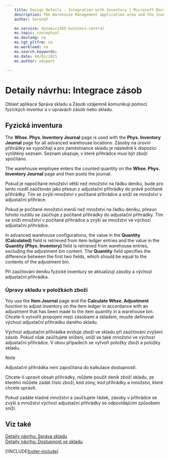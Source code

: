 ```yaml
---
    title: Design Details - Integration with Inventory | Microsoft Docs
    description: The Warehouse Management application area and the Inventory application area interact with one another in physical inventory and in inventory or warehouse adjustment.
    author: SorenGP

    ms.service: dynamics365-business-central
    ms.topic: conceptual
    ms.devlang: na
    ms.tgt_pltfrm: na
    ms.workload: na
    ms.search.keywords:
    ms.date: 04/01/2021
    ms.author: edupont

---
```

# Detaily návrhu: Integrace zásob
Oblast aplikace Správa skladu a Zásob vzájemně komunikují pomocí fyzických inventur a v úpravách zásob nebo skladu.

## Fyzická inventura
The **Whse. Phys. Inventory Journal** page is used with the **Phys. Inventory Journal** page for all advanced warehouse locations. Zásoby na úrovni přihrádky se vypočítají a pro zaměstnance skladu je následně k dispozici vytištěný seznam. Seznam ukazuje, v které přihrádce musí být zboží spočítáno.

The warehouse employee enters the counted quantity on the **Whse. Phys. Inventory Journal** page and then posts the journal.

Pokud je napočítané množství větší než množství na řádku deníku, bude pro tento rozdíl zaúčtován jako přesun z adjustační přihrádky do právě počítané přihrádky. Tím se zvýší množství v počítané přihrádce a sníží se množství v adjustační přihráce.

Pokud je počítané množství menší než množství na řádku deníku, přesun tohoto rozdílu se zaúčtuje z počítané přihrádky do adjustační přihrádky. Tím se sníží množství v počítané přihrádce a zvýší se množství ve výchozí adjustační přihrádce.

In advanced warehouse configurations, the value in the **Quantity (Calculated)** field is retrieved from item ledger entries and the value in the **Quantity (Phys. Inventory)** field is retrieved from warehouse entries, excluding the adjustment bin content. The **Quantity** field specifies the difference between the first two fields, which should be equal to the contents of the adjustment bin.

Při zaúčtování deníku fyzické inventury se aktualizují zásoby a výchozí adjustační přihrádka.

### Úpravy skladu v položkách zboží
You use the **Item Journal** page and the **Calculate Whse. Adjustment** function to adjust inventory on the item ledger in accordance with an adjustment that has been made to the item quantity in a warehouse bin. Chcete-li vytvořit propojení mezi zásobami a skladem, musíte definovat výchozí adjustační přihrádku daného skladu.

Výchozí adjustační přihrádka eviduje zboží ve skladu při zaúčtování zvýšení zásob. Pokud však zaúčtujete snížení, sníží se také množství ve výchozí adjustační přihrádce. V obou případech se vytvoří položky zboží a položky skladu.

> [!NOTE]  
> Adjustační přihrádka není započítana do kalkulace dostupnosti.

Chcete-li upravit obsah přihrádky, můžete použít deník zboží skladu, ze kterého můžete zadat číslo zboží, kód zóny, kód přihrádky a množství, které chcete upravit.

Pokud zadáte kladné množství a zaúčtujete řádek, zásoby v přihrádce se zvýší a množství výchozí adjustační přihrádky se odpovídajícím způsobem sníží.

## Viz také
[Detaily návrhu: Správa skladu](design-details-warehouse-management.md)     
[Detaily návrhu: Dostupnost ve skladu](design-details-availability-in-the-warehouse.md)

[!INCLUDE[footer-include](includes/footer-banner.md)]